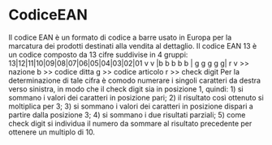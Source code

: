 # CodiceEAN
Il codice EAN è un formato di codice a barre usato in Europa per la marcatura dei prodotti destinati alla vendita al  dettaglio. Il codice EAN 13 è un codice composto da 13 cifre suddivise in 4 gruppi:   13|12|11|10|09|08|07|06|05|04|03|02|01  v  v |b  b  b  b  b | g  g  g  g  g| r   v >> nazione  b >> codice ditta  g >> codice articolo  r >> check digit   Per la determinazione di tale cifra è comodo numerare i singoli caratteri da destra verso sinistra, in modo che il check  digit sia in posizione 1, quindi:  1) si sommano i valori dei caratteri in posizione pari;  2) il risultato così ottenuto si moltiplica per 3;  3) si sommano i valori dei caratteri in posizione dispari a partire dalla posizione 3;  4) si sommano i due risultati parziali;  5) come check digit si individua il numero da sommare al risultato precedente per ottenere un multiplo di 10.
